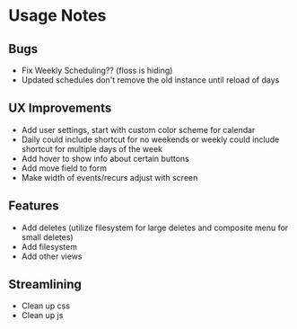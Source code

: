 # Usage Notes
## Bugs
- Fix Weekly Scheduling?? (floss is hiding)
- Updated schedules don't remove the old instance until reload of days
## UX Improvements
- Add user settings, start with custom color scheme for calendar
- Daily could include shortcut for no weekends or weekly could include shortcut for multiple days of the week
- Add hover to show info about certain buttons
- Add move field to form
- Make width of events/recurs adjust with screen
## Features
- Add deletes (utilize filesystem for large deletes and composite menu for small deletes)
- Add filesystem
- Add other views
## Streamlining
- Clean up css
- Clean up js
